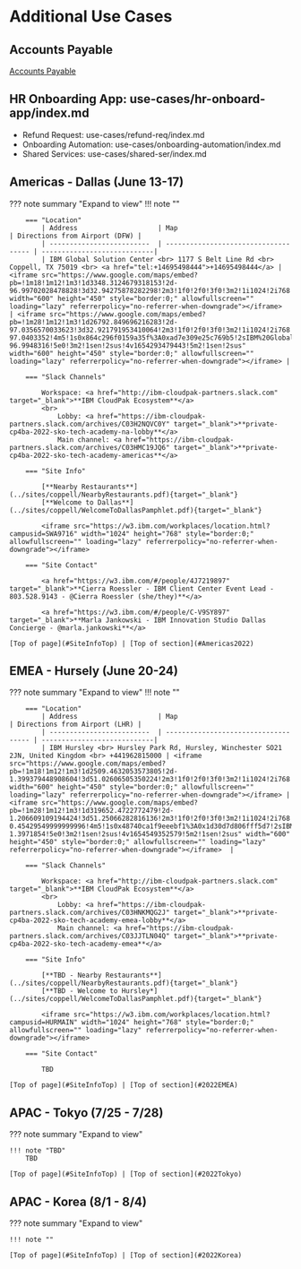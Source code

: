 # Additional Use Cases

## Accounts Payable

[Accounts Payable](./use-cases/accounts-pay/index.md)


## HR Onboarding App: use-cases/hr-onboard-app/index.md
  - Refund Request: use-cases/refund-req/index.md
  - Onboarding Automation: use-cases/onboarding-automation/index.md
  - Shared Services: use-cases/shared-ser/index.md


## Americas - Dallas (June 13-17)
<a name="2022Americas"></a>
??? note summary "Expand to view"
    !!! note ""

        === "Location"
            | Address                    | Map                                  | Directions from Airport (DFW) |
            | -------------------------  | ------------------------------------ | ----------------------------|
            | IBM Global Solution Center <br> 1177 S Belt Line Rd <br> Coppell, TX 75019 <br> <a href="tel:+14695498444">+14695498444</a> | <iframe src="https://www.google.com/maps/embed?pb=!1m18!1m12!1m3!1d3348.3124679318153!2d-96.99702028478828!3d32.94275878282298!2m3!1f0!2f0!3f0!3m2!1i1024!2i768!4f13.1!3m3!1m2!1s0x864c296f0159a35f%3A0xad7e309e25c769b5!2sIBM%20Global%20Solution%20Center!5e0!3m2!1sen!2sus!4v1654289898733!5m2!1sen!2sus" width="600" height="450" style="border:0;" allowfullscreen="" loading="lazy" referrerpolicy="no-referrer-when-downgrade"></iframe>  | <iframe src="https://www.google.com/maps/embed?pb=!1m28!1m12!1m3!1d26792.849696216283!2d-97.0356570033623!3d32.921791953410064!2m3!1f0!2f0!3f0!3m2!1i1024!2i768!4f13.1!4m13!3e0!4m5!1s0x864c2a660d222aa7%3A0x73323f5e067d201c!2sDFW%20International%20Airport%20(DFW)%2C%20Aviation%20Drive%2C%20DFW%20Airport%2C%20TX!3m2!1d32.8998091!2d-97.0403352!4m5!1s0x864c296f0159a35f%3A0xad7e309e25c769b5!2sIBM%20Global%20Solution%20Center%201177%20S%20Belt%20Line%20Rd%20Coppell%2C%20TX%2075019!3m2!1d32.9427543!2d-96.9948316!5e0!3m2!1sen!2sus!4v1654293479443!5m2!1sen!2sus" width="600" height="450" style="border:0;" allowfullscreen="" loading="lazy" referrerpolicy="no-referrer-when-downgrade"></iframe> |

        === "Slack Channels"

            Workspace: <a href="http://ibm-cloudpak-partners.slack.com" target="_blank">**IBM CloudPak Ecosystem**</a>  
            <br>
                Lobby: <a href="https://ibm-cloudpak-partners.slack.com/archives/C03H2NQVC0Y" target="_blank">**private-cp4ba-2022-sko-tech-academy-na-lobby**</a>  
                Main channel: <a href="https://ibm-cloudpak-partners.slack.com/archives/C03HMC19JQ6" target="_blank">**private-cp4ba-2022-sko-tech-academy-americas**</a>  

        === "Site Info"
        
            [**Nearby Restaurants**](../sites/coppell/NearbyRestaurants.pdf){target="_blank"}  
            [**Welcome to Dallas**](../sites/coppell/WelcomeToDallasPamphlet.pdf){target="_blank"}  

            <iframe src="https://w3.ibm.com/workplaces/location.html?campusid=SWA9716" width="1024" height="768" style="border:0;" allowfullscreen="" loading="lazy" referrerpolicy="no-referrer-when-downgrade"></iframe>  
        
        === "Site Contact"

            <a href="https://w3.ibm.com/#/people/4J7219897" target="_blank">**Cierra Roessler - IBM Client Center Event Lead - 803.528.9143 - @Cierra Roessler (she/they)**</a>
          
            <a href="https://w3.ibm.com/#/people/C-V9SY897" target="_blank">**Marla Jankowski - IBM Innovation Studio Dallas Concierge - @marla.jankowski**</a>

    [Top of page](#SiteInfoTop) | [Top of section](#Americas2022)

## EMEA - Hursely (June 20-24)
<a name="2022EMEA"></a>
??? note summary "Expand to view"
    !!! note ""

        === "Location"
            | Address                    | Map                                  | Directions from Airport (LHR) |
            | -------------------------  | ------------------------------------ | ----------------------------|
            | IBM Hursley <br> Hursley Park Rd, Hursley, Winchester SO21 2JN, United Kingdom <br> +441962815000 | <iframe src="https://www.google.com/maps/embed?pb=!1m18!1m12!1m3!1d2509.4632053573805!2d-1.399379448908604!3d51.02606505350224!2m3!1f0!2f0!3f0!3m2!1i1024!2i768!4f13.1!3m3!1m2!1s0x48740ca1f9eeebf1%3A0x1d30d7d806fff5d7!2sIBM!5e0!3m2!1sen!2sus!4v1654549604095!5m2!1sen!2sus" width="600" height="450" style="border:0;" allowfullscreen="" loading="lazy" referrerpolicy="no-referrer-when-downgrade"></iframe> | <iframe src="https://www.google.com/maps/embed?pb=!1m28!1m12!1m3!1d319652.4722772479!2d-1.206609109194424!3d51.25066282816136!2m3!1f0!2f0!3f0!3m2!1i1024!2i768!4f13.1!4m13!3e0!4m5!1s0x48767234cdc56de9%3A0x8fe7535543f64167!2sHeathrow%20Airport%2C%20Longford%20TW6%2C%20United%20Kingdom!3m2!1d51.4700223!2d-0.45429549999999996!4m5!1s0x48740ca1f9eeebf1%3A0x1d30d7d806fff5d7!2sIBM%2C%20Hursley%20Park%20Rd%2C%20Hursley%2C%20Winchester%20SO21%202JN%2C%20United%20Kingdom!3m2!1d51.0260617!2d-1.3971854!5e0!3m2!1sen!2sus!4v1654549352579!5m2!1sen!2sus" width="600" height="450" style="border:0;" allowfullscreen="" loading="lazy" referrerpolicy="no-referrer-when-downgrade"></iframe>  |

        === "Slack Channels"

            Workspace: <a href="http://ibm-cloudpak-partners.slack.com" target="_blank">**IBM CloudPak Ecosystem**</a>  
            <br>
                Lobby: <a href="https://ibm-cloudpak-partners.slack.com/archives/C03HNKMQG2J" target="_blank">**private-cp4ba-2022-sko-tech-academy-emea-lobby**</a>  
                Main channel: <a href="https://ibm-cloudpak-partners.slack.com/archives/C03JJTLN04Q" target="_blank">**private-cp4ba-2022-sko-tech-academy-emea**</a>  

        === "Site Info"
        
            [**TBD - Nearby Restaurants**](../sites/coppell/NearbyRestaurants.pdf){target="_blank"}  
            [**TBD - Welcome to Hursley*](../sites/coppell/WelcomeToDallasPamphlet.pdf){target="_blank"}  

            <iframe src="https://w3.ibm.com/workplaces/location.html?campusid=HURMAIN" width="1024" height="768" style="border:0;" allowfullscreen="" loading="lazy" referrerpolicy="no-referrer-when-downgrade"></iframe>  

        === "Site Contact"
        
            TBD
            
    [Top of page](#SiteInfoTop) | [Top of section](#2022EMEA)
    
## APAC - Tokyo (7/25 - 7/28)
<a name="2022Tokyo"></a>
??? note summary "Expand to view"

    !!! note "TBD"
        TBD
        
    [Top of page](#SiteInfoTop) | [Top of section](#2022Tokyo)

## APAC - Korea (8/1 - 8/4)
<a name="2022Korea"></a>
??? note summary "Expand to view"

    !!! note ""

    [Top of page](#SiteInfoTop) | [Top of section](#2022Korea)
